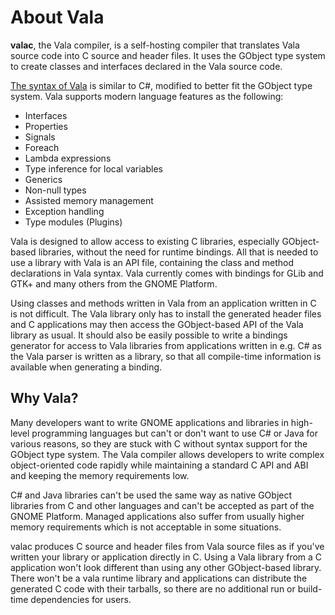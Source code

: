 # About Vala

**valac**, the Vala compiler, is a self-hosting compiler that translates
Vala source code into C source and header files. It uses the GObject
type system to create classes and interfaces declared in the Vala source
code.

[The syntax of Vala](https://wiki.gnome.org/Projects/Vala/Syntax) is
similar to C#, modified to better fit the GObject type system. Vala
supports modern language features as the following:

-   Interfaces
-   Properties
-   Signals
-   Foreach
-   Lambda expressions
-   Type inference for local variables
-   Generics
-   Non-null types
-   Assisted memory management
-   Exception handling
-   Type modules (Plugins)

Vala is designed to allow access to existing C libraries, especially
GObject-based libraries, without the need for runtime bindings. All that
is needed to use a library with Vala is an API file, containing the
class and method declarations in Vala syntax. Vala currently comes with
bindings for GLib and GTK+ and many others from the GNOME Platform.

Using classes and methods written in Vala from an application written in
C is not difficult. The Vala library only has to install the generated
header files and C applications may then access the GObject-based API of
the Vala library as usual. It should also be easily possible to write a
bindings generator for access to Vala libraries from applications
written in e.g. C# as the Vala parser is written as a library, so that
all compile-time information is available when generating a binding.

## Why Vala?

Many developers want to write GNOME applications and libraries in
high-level programming languages but can't or don't want to use C# or
Java for various reasons, so they are stuck with C without syntax
support for the GObject type system. The Vala compiler allows developers
to write complex object-oriented code rapidly while maintaining a
standard C API and ABI and keeping the memory requirements low.

C# and Java libraries can't be used the same way as native GObject
libraries from C and other languages and can't be accepted as part of
the GNOME Platform. Managed applications also suffer from usually higher
memory requirements which is not acceptable in some situations.

valac produces C source and header files from Vala source files as if
you've written your library or application directly in C. Using a Vala
library from a C application won't look different than using any other
GObject-based library. There won't be a vala runtime library and
applications can distribute the generated C code with their tarballs, so
there are no additional run or build-time dependencies for users.
